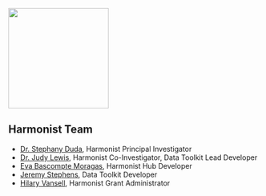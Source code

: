 [<img src="http://dataharmonist.org/logo.png" width="200" />](http://dataharmonist.org)

## Harmonist Team

- [Dr. Stephany Duda](mailto:stephany.duda@vumc.org), Harmonist Principal Investigator
- [Dr. Judy Lewis](mailto:judy.lewis@vumc.org), Harmonist Co-Investigator, Data Toolkit Lead Developer
- [Eva Bascompte Moragas](mailto:eva.bascompte.moragas@vumc.org), Harmonist Hub Developer
- [Jeremy Stephens](mailto:jeremy.f.stephens@vumc.org), Data Toolkit Developer 
- [Hilary Vansell](mailto:hilary.vansell@vumc.org), Harmonist Grant Administrator
